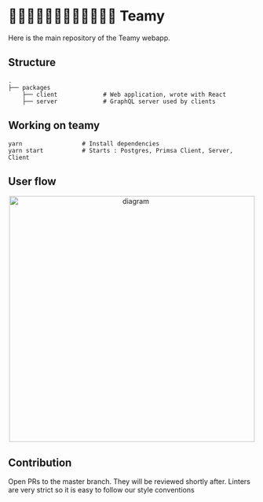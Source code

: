 # 👩🏼‍🔧👨🏼‍🔧👩🏼‍🔬👨🏼‍🔬 Teamy

Here is the main repository of the Teamy webapp.

## Structure

```
.
├── packages
    ├── client             # Web application, wrote with React
    ├── server             # GraphQL server used by clients
```

## Working on teamy

```
yarn                 # Install dependencies
yarn start           # Starts : Postgres, Primsa Client, Server, Client
```

## User flow

<p align="center">
    <img src="https://i.imgur.com/c71Wka0.png" alt="diagram" width="500"/>
</p>

## Contribution

Open PRs to the master branch. They will be reviewed shortly after.
Linters are very strict so it is easy to follow our style conventions
